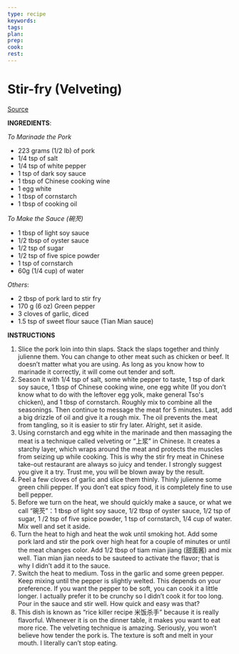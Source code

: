 ```yaml
---
type: recipe
keywords:
tags:
plan:
prep:
cook:
rest:
---
```


# Stir-fry (Velveting)

[Source](https://curatedkitchenware.com/blogs/soupeduprecipes/stir-fry-pork-with-green-pepper)

**INGREDIENTS**:

*To Marinade the Pork*

- 223 grams (1/2 lb) of pork
- 1/4 tsp of salt
- 1/4 tsp of white pepper
- 1 tsp of dark soy sauce
- 1 tbsp of Chinese cooking wine
- 1 egg white
- 1 tbsp of cornstarch
- 1 tbsp of cooking oil

*To Make the Sauce (碗芡)*

- 1 tbsp of light soy sauce
- 1/2 tbsp of oyster sauce
- 1/2 tsp of sugar
- 1/2 tsp of five spice powder
- 1 tsp of cornstarch
- 60g (1/4 cup) of water

*Others*:

- 2 tbsp of pork lard to stir fry
- 170 g (6 oz) Green pepper
- 3 cloves of garlic, diced
- 1.5 tsp of sweet flour sauce (Tian Mian sauce)

**INSTRUCTIONS**

1. Slice the pork loin into thin slaps. Stack the slaps together and thinly julienne them. You can change to other meat such as chicken or beef. It doesn’t matter what you are using. As long as you know how to marinade it correctly, it will come out tender and soft.
1. Season it with 1/4 tsp of salt, some white pepper to taste, 1 tsp of dark soy sauce, 1 tbsp of Chinese cooking wine, one egg white (If you don’t know what to do with the leftover egg yolk, make general Tso's chicken), and 1 tbsp of cornstarch. Roughly mix to combine all the seasonings. Then continue to message the meat for 5 minutes. Last, add a big drizzle of oil and give it a rough mix. The oil prevents the meat from tangling, so it is easier to stir fry later. Alright, set it aside.
1. Using cornstarch and egg white in the marinade and then massaging the meat is a technique called velveting or “上浆” in Chinese. It creates a starchy layer, which wraps around the meat and protects the muscles from seizing up while cooking. This is why the stir fry meat in Chinese take-out restaurant are always so juicy and tender. I strongly suggest you give it a try. Trust me, you will be blown away by the result.
1. Peel a few cloves of garlic and slice them thinly. Thinly julienne some green chili pepper. If you don’t eat spicy food, it is completely fine to use bell pepper.
1. Before we turn on the heat, we should quickly make a sauce, or what we call “碗芡”：1 tbsp of light soy sauce, 1/2 tbsp of oyster sauce, 1/2 tsp of sugar, 1 /2 tsp of five spice powder, 1 tsp of cornstarch, 1/4 cup of water. Mix well and set it aside.
1. Turn the heat to high and heat the wok until smoking hot. Add some pork lard and stir the pork over high heat for a couple of minutes or until the meat changes color. Add 1/2 tbsp of tiam mian jiang (甜面酱) and mix well. Tian mian jian needs to be sauteed to activate the flavor; that is why I didn’t add it to the sauce.
1. Switch the heat to medium. Toss in the garlic and some green pepper. Keep mixing until the pepper is slightly welted. This depends on your preference. If you want the pepper to be soft, you can cook it a little longer. I actually prefer it to be crunchy so I didn’t cook it for too long. Pour in the sauce and stir well. How quick and easy was that?
1. This dish is known as “rice killer recipe 米饭杀手” because it is really flavorful. Whenever it is on the dinner table, it makes you want to eat more rice. The velveting technique is amazing. Seriously, you won’t believe how tender the pork is. The texture is soft and melt in your mouth. I literally can’t stop eating.
